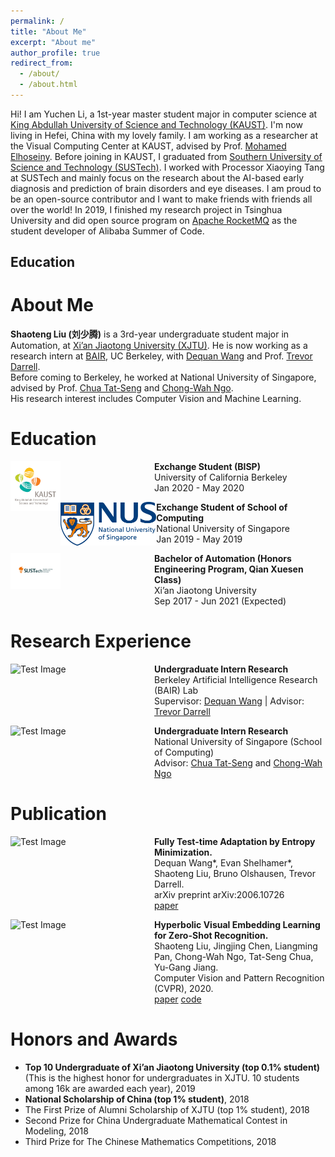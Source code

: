```yaml
---
permalink: /
title: "About Me"
excerpt: "About me"
author_profile: true
redirect_from: 
  - /about/
  - /about.html
---
```



Hi! I am Yuchen Li, a 1st-year master student major in computer science at [King Abdullah University of Science and Technology (KAUST)](https://www.kaust.edu.sa/en). I'm now living in Hefei, China with my lovely family. I am working as a researcher at the Visual Computing Center at KAUST, advised by Prof. [Mohamed Elhoseiny](http://www.mohamed-elhoseiny.com/). Before joining in KAUST, I graduated from [Southern University of Science and Technology (SUSTech)](https://www.sustech.edu.cn/en/). I worked with Processor Xiaoying Tang at SUSTech and mainly focus on the research about the AI-based early diagnosis and prediction of brain disorders and eye diseases. I am proud to be an open-source contributor and I want to make friends with friends all over the world! In 2019, I finished my research project in Tsinghua University and did open source program on [Apache RocketMQ](http://rocketmq.apache.org/) as the student developer of Alibaba Summer of Code. 

## Education

<div class="post"><!-- ## About Me -->
<h1 id="about-me">About Me<br /></h1>
<p><strong>Shaoteng Liu (刘少腾)</strong> is a 3rd-year undergraduate student major in Automation, at <a href="http://www.xjtu.edu.cn">Xi’an Jiaotong University (XJTU)</a>. He is now working as a research intern at <a href="https://bair.berkeley.edu">BAIR</a>, UC Berkeley, with <a href="https://dequan.wang">Dequan Wang</a> and Prof. <a href="https://people.eecs.berkeley.edu/~trevor/">Trevor Darrell</a>.<br />
Before coming to Berkeley, he worked at National University of Singapore, advised by Prof. <a href="https://www.chuatatseng.com">Chua Tat-Seng</a> and <a href="https://www.cs.cityu.edu.hk/~cwngo/">Chong-Wah Ngo</a>.<br />
His research interest includes Computer Vision and Machine Learning.<br /></p>
<h1 id="education">Education<br /></h1>
<p><img src="../images/KAUST.png" alt="Test Image" style="width:80px;float:left" /></p>
<p style="margin-left:230px"><b>Exchange Student (BISP)</b><br />
University of California Berkeley<br />
Jan 2020 - May 2020</p>
<p><img src="../images/NUS.png" alt="Test Image" style="height:70px;float:left" /></p>
<p style="margin-left:230px"><b>Exchange Student of School of Computing</b><br />
National University of Singapore<br />
Jan 2019 - May 2019</p>
<p><img src="../images/SUSTech.png" alt="Test Image" style="width:80px;float:left" /></p>
<p style="margin-left:230px"><b>Bachelor of Automation (Honors Engineering Program, Qian Xuesen Class)</b><br />
Xi’an Jiaotong University<br />
Sep 2017 - Jun 2021 (Expected)</p>
<h1 id="research-experience">Research Experience<br /></h1>
<p><img src="../assets/BAIR.png" alt="Test Image" style="height:80px;float:left" /></p>
<p style="margin-left:230px"><b>Undergraduate Intern Research</b><br />
Berkeley Artificial Intelligence Research (BAIR) Lab<br />
Supervisor: <a href="https://dequan.wang">Dequan Wang</a> | Advisor: <a href="https://people.eecs.berkeley.edu/~trevor/">Trevor Darrell</a></p>
<p><img src="../assets/next.png" alt="Test Image" style="height:80px;float:left" /></p>
<p style="margin-left:230px"><b>Undergraduate Intern Research</b><br />
National University of Singapore (School of Computing)<br />
Advisor: <a href="https://www.chuatatseng.com">Chua Tat-Seng</a> and <a href="https://www.cs.cityu.edu.hk/~cwngo/">Chong-Wah Ngo</a></p>
<h1 id="publication">Publication<br /></h1>
<p><img src="../assets/FTTA.png" alt="Test Image" style="height:120px;float:left" /></p>
<p style="margin-left:230px"><b>Fully Test-time Adaptation by Entropy Minimization.</b><br />
Dequan Wang*, Evan Shelhamer*, Shaoteng Liu, Bruno Olshausen, Trevor Darrell.<br />
arXiv preprint arXiv:2006.10726<br />
<a href="https://arxiv.org/pdf/2006.10726.pdf">paper</a></p>
<p><img src="../assets/HZSL.png" alt="Test Image" style="height:150px;float:left" /></p>
<p style="margin-left:230px"><b>Hyperbolic Visual Embedding Learning for Zero-Shot Recognition.</b><br />
Shaoteng Liu, Jingjing Chen, Liangming Pan, Chong-Wah Ngo, Tat-Seng Chua, Yu-Gang Jiang.<br />
Computer Vision and Pattern Recognition (CVPR), 2020.<br />
<a href="http://openaccess.thecvf.com/content_CVPR_2020/papers/Liu_Hyperbolic_Visual_Embedding_Learning_for_Zero-Shot_Recognition_CVPR_2020_paper.pdf">paper</a>
<a href="https://github.com/ShaoTengLiu/Hyperbolic_ZSL">code</a></p>
<h1 id="honors-and-awards">Honors and Awards<br /></h1>
<ul>
  <li><strong>Top 10 Undergraduate of Xi’an Jiaotong University (top 0.1% student)</strong> (This is the highest honor for undergraduates in XJTU. 10 students among 16k are awarded each year), 2019</li>
  <li><strong>National Scholarship of China (top 1% student)</strong>, 2018</li>
  <li>The First Prize of Alumni Scholarship of XJTU (top 1% student), 2018</li>
  <li>Second Prize for China Undergraduate Mathematical Contest in Modeling, 2018</li>
  <li>Third Prize for The Chinese Mathematics Competitions, 2018</li>
</ul>

</div>
